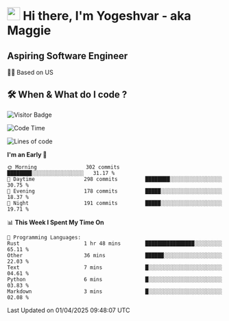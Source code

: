 <h1><img src="https://emojis.slackmojis.com/emojis/images/1531849430/4246/blob-sunglasses.gif?1531849430" width="30"/> Hi there, I'm Yogeshvar - aka Maggie</h1>

## Aspiring Software Engineer
🏂🏻  Based on US 

## 🛠 When & What do I code ?  

![Visitor Badge](https://visitor-badge.feriirawann.repl.co?username=yogeshvar&repo=yogeshvar&label=Visitors&style=plastic&color=%23457BFF&contentType=svg)

<!--START_SECTION:waka-->
![Code Time](http://img.shields.io/badge/Code%20Time-2%2C925%20hrs%203%20mins-blue)

![Lines of code](https://img.shields.io/badge/From%20Hello%20World%20I%27ve%20Written-3.9%20million%20lines%20of%20code-blue)

**I'm an Early 🐤** 

```text
🌞 Morning                302 commits         ████████░░░░░░░░░░░░░░░░░   31.17 % 
🌆 Daytime                298 commits         ████████░░░░░░░░░░░░░░░░░   30.75 % 
🌃 Evening                178 commits         █████░░░░░░░░░░░░░░░░░░░░   18.37 % 
🌙 Night                  191 commits         █████░░░░░░░░░░░░░░░░░░░░   19.71 % 
```


📊 **This Week I Spent My Time On** 

```text
💬 Programming Languages: 
Rust                     1 hr 48 mins        ████████████████░░░░░░░░░   65.11 % 
Other                    36 mins             ██████░░░░░░░░░░░░░░░░░░░   22.03 % 
Text                     7 mins              █░░░░░░░░░░░░░░░░░░░░░░░░   04.61 % 
Python                   6 mins              █░░░░░░░░░░░░░░░░░░░░░░░░   03.83 % 
Markdown                 3 mins              █░░░░░░░░░░░░░░░░░░░░░░░░   02.08 % 
```


 Last Updated on 01/04/2025 09:48:07 UTC
<!--END_SECTION:waka-->
